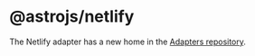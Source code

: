 # @astrojs/netlify

The Netlify adapter has a new home in the [Adapters repository](https://github.com/withastro/adapters/tree/main/packages/netlify).
